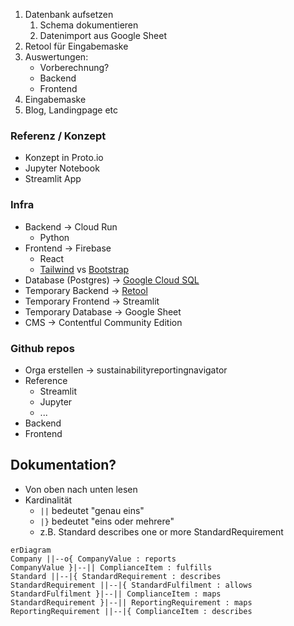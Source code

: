 1) Datenbank aufsetzen
	1) Schema dokumentieren
	2) Datenimport aus Google Sheet
2) Retool für Eingabemaske
3) Auswertungen:
	- Vorberechnung?
	- Backend
	- Frontend
4) Eingabemaske
5) Blog, Landingpage etc

### Referenz / Konzept
- Konzept in Proto.io
- Jupyter Notebook
- Streamlit App


### Infra
- Backend -> Cloud Run
	- Python
- Frontend -> Firebase
	- React
	- [Tailwind](https://tailwindcss.com/) vs [Bootstrap](https://getbootstrap.com/)
- Database (Postgres) -> [Google Cloud SQL](https://console.cloud.google.com/sql/instances/srn-prod/users?project=srn-prod)
- Temporary Backend -> [Retool](https://srnavigator.retool.com/)
- Temporary Frontend -> Streamlit
- Temporary Database -> Google Sheet
- CMS -> Contentful Community Edition


### Github repos
- Orga erstellen -> sustainabilityreportingnavigator
- Reference
	- Streamlit
	- Jupyter
	- ...
- Backend
- Frontend


## Dokumentation?
- Von oben nach unten lesen
- Kardinalität
	- `||`  bedeutet "genau eins"
	- `|}` bedeutet "eins oder mehrere"
	- z.B. Standard describes one or more StandardRequirement

```mermaid
erDiagram
Company ||--o{ CompanyValue : reports
CompanyValue }|--|| ComplianceItem : fulfills
Standard ||--|{ StandardRequirement : describes
StandardRequirement ||--|{ StandardFulfilment : allows
StandardFulfilment }|--|| ComplianceItem : maps
StandardRequirement }|--|| ReportingRequirement : maps
ReportingRequirement ||--|{ ComplianceItem : describes
```
